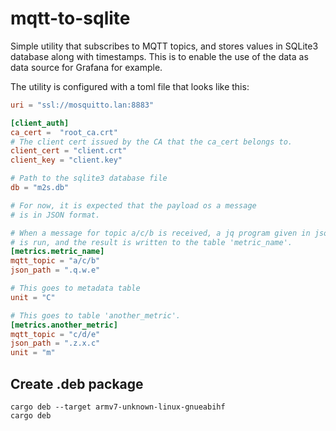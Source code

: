 # mqtt-to-sqlite

Simple utility that subscribes to MQTT topics, and stores values in SQLite3 database along with timestamps. This is to enable the use of 
the data as data source for Grafana for example.

The utility is configured with a toml file that looks like this:
```toml
uri = "ssl://mosquitto.lan:8883"

[client_auth]
ca_cert =  "root_ca.crt"
# The client cert issued by the CA that the ca_cert belongs to.
client_cert = "client.crt"
client_key = "client.key"

# Path to the sqlite3 database file
db = "m2s.db"

# For now, it is expected that the payload os a message
# is in JSON format.

# When a message for topic a/c/b is received, a jq program given in json_path
# is run, and the result is written to the table 'metric_name'.
[metrics.metric_name]
mqtt_topic = "a/c/b"
json_path = ".q.w.e"

# This goes to metadata table
unit = "C"

# This goes to table 'another_metric'.
[metrics.another_metric]
mqtt_topic = "c/d/e"
json_path = ".z.x.c"
unit = "m"
```

## Create .deb package

```
cargo deb --target armv7-unknown-linux-gnueabihf
cargo deb
```
